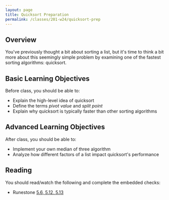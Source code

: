 ```yaml
---
layout: page
title: Quicksort Preparation
permalink: /classes/201-w24/quicksort-prep
---
```


## Overview
You've previously thought a bit about sorting a list, but it's time to think a bit more about this seemingly simple problem by examining one of the fastest sorting algorithms: quicksort.

## Basic Learning Objectives
Before class, you should be able to:
* Explain the high-level idea of quicksort
* Define the terms *pivot value* and *split point*
* Explain why quicksort is typically faster than other sorting algorithms

## Advanced Learning Objectives
After class, you should be able to:
* Implement your own median of three algorithm
* Analyze how different factors of a list impact quicksort's performance

## Reading
You should read/watch the following and complete the embedded checks:
* Runestone [5.6, 5.12, 5.13](https://moodle.carleton.edu/mod/lti/view.php?id=908534)

